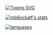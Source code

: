 [![Typing SVG](http://readme-typing-svg.herokuapp.com?font=Consolas&pause=1000&color=CEF7B2&multiline=true&width=435&lines=Hi+there)](https://git.io/typing-svg)

<!--
**mb6ockatf/mb6ockatf** is a ✨ _special_ ✨ repository because its `README.md` (this file) appears on your GitHub profile.

Here are some ideas to get you started:

- 🔭 I’m currently working on ...
- 🌱 I’m currently learning ...
- 👯 I’m looking to collaborate on ...
- 🤔 I’m looking for help with ...
- 💬 Ask me about ...
- 📫 How to reach me: ...
- 😄 Pronouns: ...
- ⚡ Fun fact: ...
-->

[![mb6ockatf's stats](https://github-readme-stats.vercel.app/api?username=mb6ockatf&count_private=true&show_icons=true&theme=dark&hide_border=true&cache_seconds=86400)](https://github.com/anuraghazra/github-readme-stats)

[![languages](https://github-readme-stats.vercel.app/api/top-langs/?username=mb6ockatf&count_private=true&show_icons=true&theme=dark&hide_border=true&layout=compact&langs_count=4&cache_seconds=8640)](https://github.com/anuraghazra/github-readme-stats)
